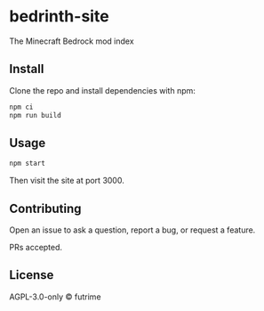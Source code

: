 # bedrinth-site

The Minecraft Bedrock mod index

## Install

Clone the repo and install dependencies with npm:

```sh
npm ci
npm run build
```

## Usage

```sh
npm start
```

Then visit the site at port 3000.

## Contributing

Open an issue to ask a question, report a bug, or request a feature.

PRs accepted.

## License

AGPL-3.0-only © futrime
